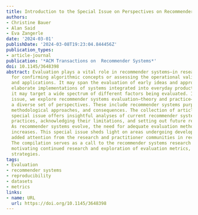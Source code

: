 ```yaml
---
title: Introduction to the Special Issue on Perspectives on Recommender Systems Evaluation
authors:
- Christine Bauer
- Alan Said
- Eva Zangerle
date: '2024-03-01'
publishDate: '2024-03-08T19:23:04.844456Z'
publication_types:
- article-journal
publication: '*ACM Transactions on  Recommender Systems*'
doi: 10.1145/3648398
abstract: Evaluation plays a vital role in recommender systems—in research and practice—whether
  for confirming algorithmic concepts or assessing the operational validity of designs
  and applications. It may span the evaluation of early ideas and approaches up to
  elaborate implementations of systems integrated into everyday product settings;
  it may target a wide spectrum of different factors being evaluated. In this special
  issue, we explore recommender systems evaluation—theory and practice—while considering
  a diverse set of perspectives. These include recommender systems purposes, stakeholders,
  methodological approaches, and consequences. The collection of articles in this
  special issue offers insightful analyses of current recommender system evaluation
  practices, acknowledging their limitations, and setting out future research directions.
  As recommender systems evolve, the need for adequate evaluation methods and approaches
  increases. This special issue sheds light on areas undergoing development or requiring
  added attention from the research and practitioner communities in recommender systems.
  The compilation serves as a call to the recommender systems research community,
  motivating continued research and exploration of evaluation metrics, methods, and
  strategies.
tags:
- Evaluation
- recommender systems
- reproducibility
- datasets
- metrics
links:
- name: URL
  url: https://doi.org/10.1145/3648398
---
```

